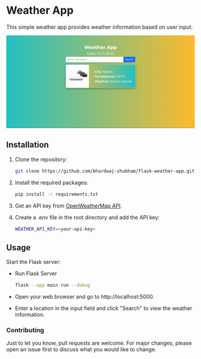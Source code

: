 # Weather App

This simple weather app provides weather information based on user input.

![Live Website Image](./static/website.png)

## Installation

1. Clone the repository:

   ```bash
   git clone https://github.com/bhardwaj-shubham/flask-weather-app.git

2. Install the required packages:
    ```bash
    pip install -r requirements.txt

3. Get an API key from [OpenWeatherMap API](https://openweathermap.org/api).

4. Create a .env file in the root directory and add the API key:
    ```bash
    WEATHER_API_KEY=<your-api-key>

## Usage
Start the Flask server:
* Run Flask Server
    ```bash
  flask --app main run --debug
* Open your web browser and go to http://localhost:5000.

* Enter a location in the input field and click "Search" to view the weather information.

### Contributing
Just to let you know, pull requests are welcome. For major changes, please open an issue first to discuss what you would like to change.
